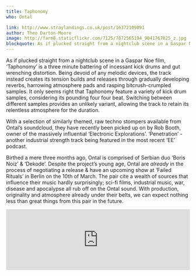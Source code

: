 ```yaml
---
title: Taphonomy
who: Ontal

link: http://www.straylandings.co.uk/post/16372109891
author: Theo Darton-Moore
image: http://farm8.staticflickr.com/7125/7872565194_9041767025_z.jpg
blockquote: As if plucked straight from a nightclub scene in a Gaspar Noe film, ‘Taphonomy’ is a three minute battering of incessant kick drums and gut wrenching distortion. Being devoid of any melodic devices, the track instead creates its tension builds and releases through gradually developing reverbs, harrowing atmosphere pads and rasping bitcrush-crumpled samples. It only seems right that Taphonomy feature a variety of kick drum samples, considering its pounding four four beat. Switching between different samples provides an unlikely variant, allowing the track to retain its relentless atmosphere for the duration.
---
```


As if plucked straight from a nightclub scene in a Gaspar Noe film, ‘Taphonomy’ is a three minute battering of incessant kick drums and gut wrenching distortion. Being devoid of any melodic devices, the track instead creates its tension builds and releases through gradually developing reverbs, harrowing atmosphere pads and rasping bitcrush-crumpled samples. It only seems right that Taphonomy feature a variety of kick drum samples, considering its pounding four four beat. Switching between different samples provides an unlikely variant, allowing the track to retain its relentless atmosphere for the duration.

With a selection of similarly themed, raw techno stompers available from Ontal’s soundcloud, they have recently been picked up on by Rob Booth, owner of the massively influential ‘Electronic Explorations’. ‘Penetration’ \- another industrial strength track being featured in the most recent ‘EE’ podcast.

Birthed a mere three months ago, Ontal is comprised of Serbian duo ‘Boris Noiz’ & ‘Dekode’. Despite the project’s young age, Ontal are _already_ in the process of negotiating a release & have an upcoming show at ‘Failed Rituals’ in Berlin on the 10th of March. The pair cite a wealth of sources that influence their music hardly surprisingly; sci-fi films, industrial music, war, disease and apocalypse all rub off on the Ontal sound. With production, originality and atmosphere already under their belts, we can expect nothing less than great things from this pair in the future.

<iframe frameborder="no" height="166" scrolling="no" src="http://w.soundcloud.com/player/?url=http%3A%2F%2Fapi.soundcloud.com%2Ftracks%2F31255009&amp;show_artwork=true" width="100%"></iframe>